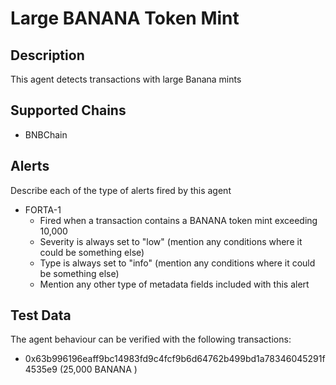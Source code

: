 # Large BANANA Token Mint

## Description

This agent detects transactions with large Banana mints

## Supported Chains

- BNBChain


## Alerts

Describe each of the type of alerts fired by this agent

- FORTA-1
  - Fired when a transaction contains a BANANA token mint exceeding  10,000 
  - Severity is always set to "low" (mention any conditions where it could be something else)
  - Type is always set to "info" (mention any conditions where it could be something else)
  - Mention any other type of metadata fields included with this alert

## Test Data

The agent behaviour can be verified with the following transactions:

- 0x63b996196eaff9bc14983fd9c4fcf9b6d64762b499bd1a78346045291f4535e9 (25,000 BANANA )
